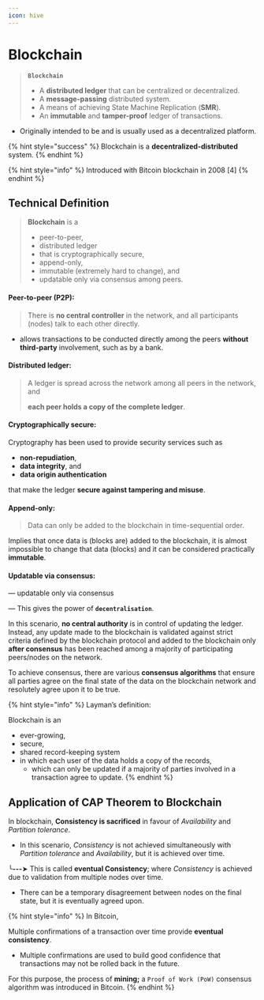```yaml
---
icon: hive
---
```


# Blockchain

> **`Blockchain`**
>
> * A **distributed ledger** that can be centralized or decentralized.
> * A **message-passing** distributed system.
> * A means of achieving State Machine Replication (**SMR**).
> *   An **immutable** and **tamper-proof** ledger of transactions.
>
>

* Originally intended to be and is usually used as a decentralized platform.

{% hint style="success" %}
Blockchain is a **decentralized-distributed** system.
{% endhint %}

{% hint style="info" %}
Introduced with Bitcoin blockchain in 2008 \[4]
{% endhint %}

## Technical Definition

> **Blockchain** is a&#x20;
>
> * peer-to-peer,&#x20;
> * distributed ledger&#x20;
> * that is cryptographically secure,&#x20;
> * append-only,&#x20;
> * immutable (extremely hard to change), and&#x20;
> * updatable only via consensus among peers.



#### Peer-to-peer (P2P):&#x20;

> There is **no central controller** in the network, and all participants (nodes) talk to each other directly.

* allows transactions to be conducted directly among the peers **without third-party** involvement, such as by a bank.&#x20;



#### Distributed ledger:&#x20;

> A ledger is spread across the network among all peers in the network, and&#x20;
>
> **each peer holds a copy of the complete ledger**.



#### Cryptographically secure:&#x20;

Cryptography has been used to provide security services such as&#x20;

* **non-repudiation**,&#x20;
* **data integrity**, and&#x20;
* **data origin authentication**

that make the ledger **secure against tampering and misuse**.&#x20;



#### Append-only:&#x20;

> Data can only be added to the blockchain in time-sequential order.

Implies that once data is (blocks are) added to the blockchain, it is almost impossible to change that data (blocks) and it can be considered practically **immutable**.&#x20;



#### Updatable via consensus:&#x20;

— updatable only via consensus

— This gives the power of **`decentralisation`**.&#x20;

In this scenario, **no central authority** is in control of updating the ledger. Instead, any update made to the blockchain is validated against strict criteria defined by the blockchain protocol and added to the blockchain only **after consensus** has been reached among a majority of participating peers/nodes on the network.&#x20;

To achieve consensus, there are various **consensus algorithms** that ensure all parties agree on the final state of the data on the blockchain network and resolutely agree upon it to be true.





{% hint style="info" %}
Layman’s definition:&#x20;

Blockchain is an&#x20;

* ever-growing,&#x20;
* secure,&#x20;
* shared record-keeping system&#x20;
* in which each user of the data holds a copy of the records,&#x20;
  * which can only be updated if a majority of parties involved in a transaction agree to update.&#x20;
{% endhint %}

## Application of CAP Theorem to Blockchain

In blockchain, **Consistency is sacrificed** in favour of _Availability_ and _Partition tolerance_.

* In this scenario, _Consistency_ is not achieved simultaneously with _Partition tolerance_ and _Availability_, but it is achieved over time.

╰**---**➤ This is called **eventual Consistency**; where _Consistency_ is achieved due to validation from multiple nodes over time.

* There can be a temporary disagreement between nodes on the final state, but it is eventually agreed upon.



{% hint style="info" %}
In Bitcoin,

Multiple confirmations of a transaction over time provide **eventual consistency**.&#x20;

* Multiple confirmations are used to build good confidence that transactions may not be rolled back in the future.&#x20;

For this purpose, the process of **mining;** a `Proof of Work (PoW)` consensus algorithm was introduced in Bitcoin.
{% endhint %}



